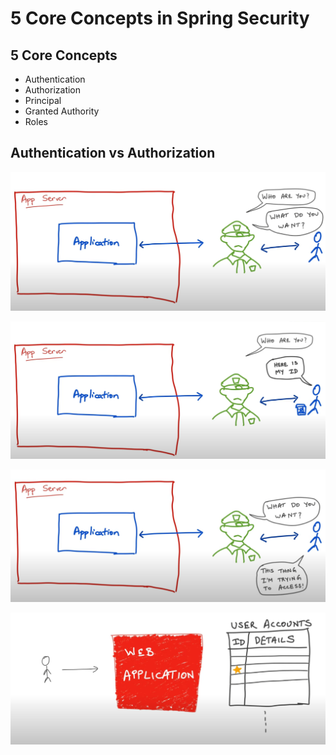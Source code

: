 # 5 Core Concepts in Spring Security

## 5 Core Concepts

* Authentication
* Authorization
* Principal
* Granted Authority
* Roles

## Authentication vs Authorization

![](.gitbook/assets/image%20%287%29.png)

![](.gitbook/assets/image%20%2819%29.png)

![](.gitbook/assets/image%20%284%29.png)

![](.gitbook/assets/image%20%2826%29.png)

